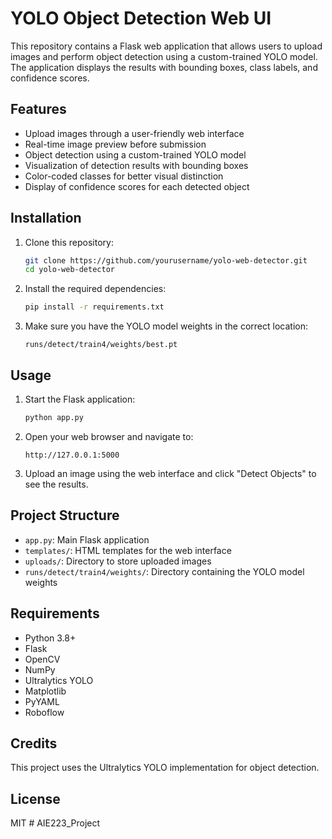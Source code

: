 # YOLO Object Detection Web UI

This repository contains a Flask web application that allows users to upload images and perform object detection using a custom-trained YOLO model. The application displays the results with bounding boxes, class labels, and confidence scores.

## Features

- Upload images through a user-friendly web interface
- Real-time image preview before submission
- Object detection using a custom-trained YOLO model
- Visualization of detection results with bounding boxes
- Color-coded classes for better visual distinction
- Display of confidence scores for each detected object

## Installation

1. Clone this repository:
   ```bash
   git clone https://github.com/yourusername/yolo-web-detector.git
   cd yolo-web-detector
   ```

2. Install the required dependencies:
   ```bash
   pip install -r requirements.txt
   ```

3. Make sure you have the YOLO model weights in the correct location:
   ```
   runs/detect/train4/weights/best.pt
   ```

## Usage

1. Start the Flask application:
   ```bash
   python app.py
   ```

2. Open your web browser and navigate to:
   ```
   http://127.0.0.1:5000
   ```

3. Upload an image using the web interface and click "Detect Objects" to see the results.

## Project Structure

- `app.py`: Main Flask application
- `templates/`: HTML templates for the web interface
- `uploads/`: Directory to store uploaded images
- `runs/detect/train4/weights/`: Directory containing the YOLO model weights

## Requirements

- Python 3.8+
- Flask
- OpenCV
- NumPy
- Ultralytics YOLO
- Matplotlib
- PyYAML
- Roboflow

## Credits

This project uses the Ultralytics YOLO implementation for object detection.

## License

MIT #   A I E 2 2 3 _ P r o j e c t  
 